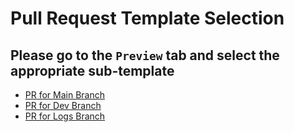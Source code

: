 # Pull Request Template Selection

## Please go to the `Preview` tab and select the appropriate sub-template

* [PR for Main Branch](?expand=1&template=main.md)
* [PR for Dev Branch](?expand=1&template=dev.md)
* [PR for Logs Branch](?template=logs.md)
